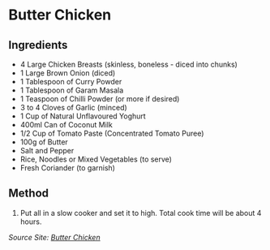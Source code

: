 # Butter Chicken

## Ingredients

* 4 Large Chicken Breasts (skinless, boneless - diced into chunks)
* 1 Large Brown Onion (diced)
* 1 Tablespoon of Curry Powder
* 1 Tablespoon of Garam Masala
* 1 Teaspoon of Chilli Powder (or more if desired)
* 3 to 4 Cloves of Garlic (minced)
* 1 Cup of Natural Unflavoured Yoghurt
* 400ml Can of Coconut Milk
* 1/2 Cup of Tomato Paste (Concentrated Tomato Puree)
* 100g of Butter
* Salt and Pepper
* Rice, Noodles or Mixed Vegetables (to serve)
* Fresh Coriander (to garnish)

## Method

1. Put all in a slow cooker and set it to high.  Total cook time will be about 4 hours.

_Source Site: [Butter Chicken](https://www.youtube.com/watch?v=k2dyprX0gSg&list=WL&index=177)_
